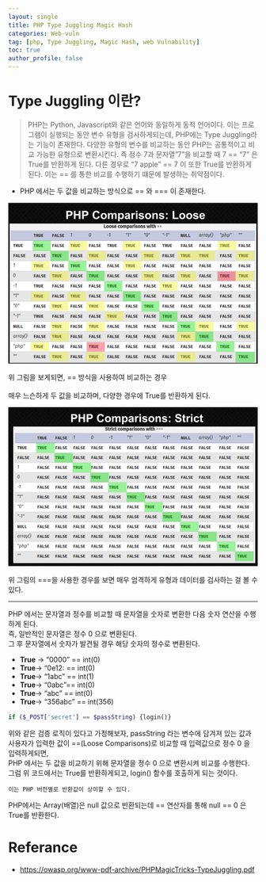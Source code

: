 ```yaml
---
layout: single
title: PHP Type Juggling Magic Hash
categories: Web-vuln
tag: [php, Type Juggling, Magic Hash, web Vulnability]
toc: true
author_profile: false
---
```


# Type Juggling 이란?
> PHP는 Python, Javascript와 같은 언어와 동일하게 동적 언어이다. 이는 프로그램이 실행되는 동안 변수 유형을 검사하게되는데, PHP에는 Type Juggling라는 기능이 존재한다. 다양한 유형의 변수를 비교하는 동안 PHP는 공통적이고 비교 가능한 유형으로 변환시킨다. 즉 정수 7과 문자열”7”을 비교할 때 7 == “7” 은 True를 반환하게 된다. 다른 경우로 “7 apple” == 7 이 또한 True를 반환하게된다. 이는 == 를 통한 비교를 수행하기 떄문에 발생하는 취약점이다.

- PHP 에서는 두 값을 비교하는 방식으로 == 와 === 이 존재한다.

![그림 1-1](image.png)

위 그림을 보게되면, == 방식을 사용하여 비교하는 경우  
<br>
매우 느슨하게 두 값을 비교하며, 다양한 경우에 True를 반환하게 된다.

![alt text](image-1.png)

위 그림의 ===을 사용한 경우를 보면 매우 엄격하게 유형과 데이터를 검사하는 걸 볼 수 있다.

<hr>
PHP 에서는 문자열과 정수를 비교할 때 문자열을 숫자로 변환한 다음 숫자 연산을 수행하게 된다.<br>
즉, 일반적인 문자열은 정수 0 으로 변환된다.<br>
그 후 문자열에서 숫자가 발견될 경우 해당 숫자의 정수로 변환된다.<br>

- **True** → “0000” == int(0)
- **True**→ “0e12: == int(0)
- **True**→ “1abc” == int(1)
- **True**→ “0abc”== int(0)
- **True**→ “abc” == int(0)
- **True**→ “356abc” == int(356)

```php
if ($_POST['secret'] == $passString) {login()}
```

위와 같은 검증 로직이 있다고 가정해보자, passString 라는 변수에 담겨져 있는 값과<br>
사용자가 입력한 값이 ==(Loose Comparisons)로 비교할 때 입력값으로 정수 0 을 입력하게되면,<br>
PHP 에서는 두 값을 비교하기 위해 문자열을 정수 0 으로 변환시켜 비교를 수행한다. 그럼 위 코드에서는 True를 반환하게되고, login() 함수를 호출하게 되는 것이다.<br>

```
이는 PHP 버전별로 반환값이 상이할 수 있다.
```

PHP에서는 Array(배열)은 null 값으로 반환되는데 == 연산자를 통해 null == 0 은 True를 반환한다.

# Referance
- https://owasp.org/www-pdf-archive/PHPMagicTricks-TypeJuggling.pdf